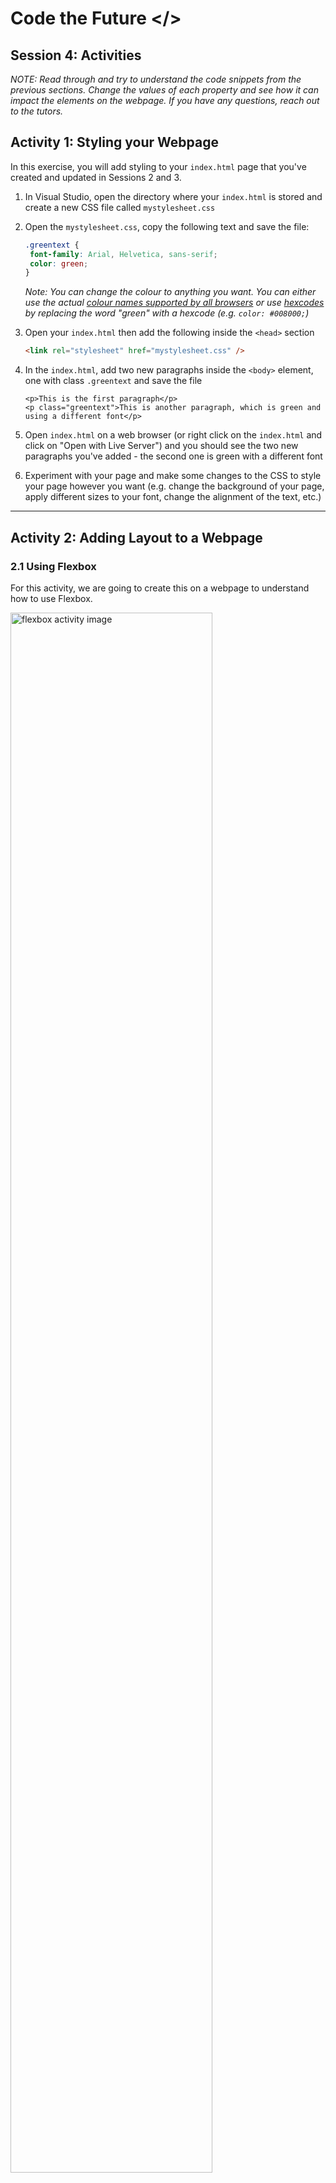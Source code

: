 # Code the Future </>

## Session 4: Activities

_NOTE: Read through and try to understand the code snippets from the previous sections. Change the values of each property and see how it can impact the elements on the webpage. If you have any questions, reach out to the tutors._

## Activity 1: Styling your Webpage

In this exercise, you will add styling to your `index.html` page that you've created and updated in Sessions 2 and 3.

1. In Visual Studio, open the directory where your `index.html` is stored and create a new CSS file called `mystylesheet.css`
2. Open the `mystylesheet.css`, copy the following text and save the file:

   ```css
   .greentext {
   	font-family: Arial, Helvetica, sans-serif;
   	color: green;
   }
   ```

   _Note: You can change the colour to anything you want. You can either use the actual <a style="pointer-events:all" href='https://www.w3schools.com/cssref/css_colors.asp' target='_blank' title="colour names supported by all browsers">colour names supported by all browsers</a> or use <a style="pointer-events:all" href='https://htmlcolorcodes.com/' target='_blank' title="hexcodes">hexcodes</a> by replacing the word "green" with a hexcode (e.g. `color: #008000;`)_

3. Open your `index.html` then add the following inside the `<head>` section

   ```html
   <link rel="stylesheet" href="mystylesheet.css" />
   ```

4. In the `index.html`, add two new paragraphs inside the `<body>` element, one with class `.greentext` and save the file
   ```
   <p>This is the first paragraph</p>
   <p class="greentext">This is another paragraph, which is green and using a different font</p>
   ```
5. Open `index.html` on a web browser (or right click on the `index.html` and click on "Open with Live Server") and you should see the two new paragraphs you've added - the second one is green with a different font

6. Experiment with your page and make some changes to the CSS to style your page however you want (e.g. change the background of your page, apply different sizes to your font, change the alignment of the text, etc.)

---

## Activity 2: Adding Layout to a Webpage

### 2.1 Using Flexbox

For this activity, we are going to create this on a webpage to understand how to use Flexbox.

<img src="https://raw.githubusercontent.com/sarah-cic-uk/Code-the-Future/main/images/session4/flexbox_activity1.png" alt="flexbox activity image" width="80%">

1. Open Visual Studio code and create a new HTML file and call it `flexbox_sample.html` and a new CSS file and call it `layout_stylesheet.css`
2. Open the `flexbox_sample.html` and copy the following and save the file

   ```html
   <!DOCTYPE html>
   <html>
   	<head>
   		<title>Flexbox Example</title>
   		<link rel="stylesheet" href="layout_stylesheet.css" />
   	</head>
   	<body id="flexbox-demo-bg">
   		<h1>Flexbox Example</h1>
   		<div class="flex-container">
   			<div class="flex-item">F</div>
   			<div class="flex-item">L</div>
   			<div class="flex-item">E</div>
   			<div class="flex-item">X</div>
   			<div class="flex-item">B</div>
   			<div class="flex-item">O</div>
   			<div class="flex-item">X</div>
   		</div>
   		<p>I just created my first flexbox.</p>
   	</body>
   </html>
   ```

3. Open the `flexbox_sample.html` in a web browser (or right click on html file and click on "Open Live Server") to view the changes you've made

4. Add some styling to this by copying the following into `layout_stylesheet.css` and save the file

   ```css
   * {
   	font-family: Arial, Helvetica, sans-serif;
   }

   body {
   	background-color: white;
   	color: black;
   }

   /* Styling Flexbox */
   #flexbox-demo-bg {
   	background-color: purple;
   	color: white;
   }

   .flex-container {
   	display: flex;
   	flex-wrap: nowrap;
   	background-color: pink;
   }

   .flex-item {
   	background-color: blue;
   	width: 100px;
   	margin: 10px;
   	text-align: center;
   	line-height: 75px;
   	font-size: 30px;
   }
   ```

5. View on the web browser are (refresh the page if you can't see the changes). It should look like the Flexbox Example screenshot above

### 2.2 Using Grid

For this activity, we are going to create this on a webpage to understand how to use Grids.

<img src="https://raw.githubusercontent.com/sarah-cic-uk/Code-the-Future/main/images/session4/grid_activity1.png" alt="grid activity image" width="50%">

1. Open Visual Studio code and create a new HTML file and call it `grid_sample.html` and copy the following and save the file

   ```html
   <!DOCTYPE html>
   <html>
   	<head>
   		<title>Grid Example</title>
   		<link rel="stylesheet" href="layout_stylesheet.css" />
   	</head>
   	<body>
   		<h1>Grid Example</h1>
   		<p>I just created my very first CSS Grid.</p>
   		<div class="grid-container">
   			<div class="grid-item">1</div>
   			<div class="grid-item">2</div>
   			<div class="grid-item">3</div>
   			<div class="grid-item">4</div>
   			<div class="grid-item">5</div>
   			<div class="grid-item">6</div>
   			<div class="grid-item">7</div>
   			<div class="grid-item">8</div>
   			<div class="grid-item">9</div>
   		</div>
   	</body>
   </html>
   ```

2. Open the `grid_sample.html` in a web browser (or right click on html file and click on "Open Live Server") to view the changes you've made

3. Open `layout_stylesheet.css` and add the following after the last line in the file

   ```css
   /* Styling Grid */
   .grid-container {
   	display: grid;
   	grid-template-rows: 100px 100px 100px;
   	grid-template-columns: 100px 100px 100px;
   	row-gap: 10px;
   	column-gap: 20px;
   }
   .grid-item {
   	background-color: blue;
   	color: white;
   	border: 3px solid purple;
   	width: 100px;
   	text-align: center;
   	line-height: 100px;
   	font-size: 30px;
   }
   ```

4. View on the web browser are (refresh the page if you can't see the changes). It should look like the Grid Example screenshot above

---

## Activity 3: Style and Add Layout to your Web Page

Using the skills you've learned for this session, change your `index.html` to improve the appearance of your web page to your preference. You can also change the layout of your page to add headers/footers, navigation bar, etc. Here are some sample <a style="pointer-events:all" href='https://www.w3schools.com/css/css_templates.asp' target='_blank' title="CSS Templates">CSS Templates</a> for inspiration.

_BONUS: Use one of the CSS Frameworks of your choice (can be one of the examples mentioned above or something else) and apply it to your web pages._

_EXTRA ACTIVITY: For testing out your knowlwdge on Flexbox and Grid you can visit these sites <a style="pointer-events:all" href='https://flexboxfroggy.com/' target='_blank' title="Flexbox Froggy">Flexbox Froggy</a> and <a style="pointer-events:all" href='https://cssgridgarden.com/' target='_blank' title="Grid Garden">Grid Garden</a>._

<div style="width: 100%">
<a href='introduction_to_css.md'><-- Previous section: Advanced CSS</a>
<div align="right"><a href='../session-5/README.md'>Next section: Session 5 Accessibility and Personal Project Planning --></a></div>
</div>
